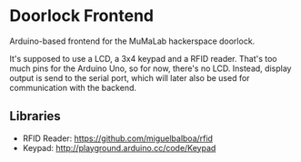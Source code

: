 # Doorlock Frontend
Arduino-based frontend for the MuMaLab hackerspace doorlock.

It's supposed to use a LCD, a 3x4 keypad and a RFID reader. That's too much pins for the Arduino Uno, so for now, there's no LCD. Instead, display output is send to the serial port, which will later also be used for communication with the backend.

## Libraries
* RFID Reader: https://github.com/miguelbalboa/rfid
* Keypad: http://playground.arduino.cc/code/Keypad
